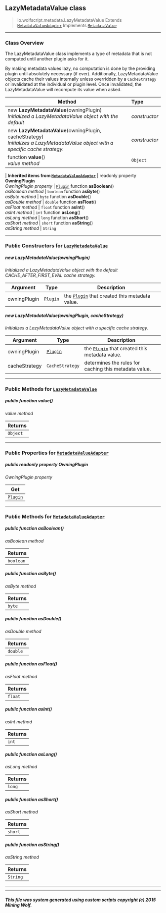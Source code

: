 ## LazyMetadataValue __class__

>io.wolfscript.metadata.LazyMetadataValue
>Extends [`MetadataValueAdapter`](MetadataValueAdapter.md)
>Implements [`MetadataValue`](MetadataValue.md)

---

### Class Overview

The LazyMetadataValue class implements a type of metadata that is not computed until another plugin asks for it. <p> By making metadata values lazy, no computation is done by the providing plugin until absolutely necessary (if ever). Additionally, LazyMetadataValue objects cache their values internally unless overridden by a `CacheStrategy` or invalidated at the individual or plugin level. Once invalidated, the LazyMetadataValue will recompute its value when asked.

Method | Type   
--- | :--- 
new __LazyMetadataValue__(owningPlugin) <br> _Initialized a LazyMetadataValue object with the default_ | _constructor_
new __LazyMetadataValue__(owningPlugin, cacheStrategy) <br> _Initializes a LazyMetadataValue object with a specific cache strategy._ | _constructor_
 function __value__() <br> _value method_ | `Object`
 |
__Inherited items from [`MetadataValueAdapter`](MetadataValueAdapter.md)__ |
 readonly property __OwningPlugin__ <br> _OwningPlugin property_ | [`Plugin`](../plugin/Plugin.md)
 function __asBoolean__() <br> _asBoolean method_ | `boolean`
 function __asByte__() <br> _asByte method_ | `byte`
 function __asDouble__() <br> _asDouble method_ | `double`
 function __asFloat__() <br> _asFloat method_ | `float`
 function __asInt__() <br> _asInt method_ | `int`
 function __asLong__() <br> _asLong method_ | `long`
 function __asShort__() <br> _asShort method_ | `short`
 function __asString__() <br> _asString method_ | `String`





---

### Public Constructors for [`LazyMetadataValue`](LazyMetadataValue.md)

##### <a id='lazymetadatavalue'></a>new __LazyMetadataValue__(owningPlugin) 

_Initialized a LazyMetadataValue object with the default CACHE_AFTER_FIRST_EVAL cache strategy._

Argument | Type | Description  
--- | --- | --- 
owningPlugin | [`Plugin`](../plugin/Plugin.md) | the [`Plugin`](../plugin/Plugin.md) that created this metadata value.

##### <a id='lazymetadatavalue'></a>new __LazyMetadataValue__(owningPlugin, cacheStrategy) 

_Initializes a LazyMetadataValue object with a specific cache strategy._

Argument | Type | Description  
--- | --- | --- 
owningPlugin | [`Plugin`](../plugin/Plugin.md) | the [`Plugin`](../plugin/Plugin.md) that created this metadata value.
cacheStrategy | `CacheStrategy` | determines the rules for caching this metadata value.

---

### Public Methods for [`LazyMetadataValue`](LazyMetadataValue.md)

##### <a id='value'></a>public  function __value__()

_value method_

Returns | 
--- | 
`Object` |


---

### Public Properties for [`MetadataValueAdapter`](MetadataValueAdapter.md)

##### <a id='owningplugin'></a>public  readonly property __OwningPlugin__

_OwningPlugin property_

Get | 
--- | 
[`Plugin`](../plugin/Plugin.md) |



---

### Public Methods for [`MetadataValueAdapter`](MetadataValueAdapter.md)

##### <a id='asboolean'></a>public  function __asBoolean__()

_asBoolean method_

Returns | 
--- | 
`boolean` |


##### <a id='asbyte'></a>public  function __asByte__()

_asByte method_

Returns | 
--- | 
`byte` |


##### <a id='asdouble'></a>public  function __asDouble__()

_asDouble method_

Returns | 
--- | 
`double` |


##### <a id='asfloat'></a>public  function __asFloat__()

_asFloat method_

Returns | 
--- | 
`float` |


##### <a id='asint'></a>public  function __asInt__()

_asInt method_

Returns | 
--- | 
`int` |


##### <a id='aslong'></a>public  function __asLong__()

_asLong method_

Returns | 
--- | 
`long` |


##### <a id='asshort'></a>public  function __asShort__()

_asShort method_

Returns | 
--- | 
`short` |


##### <a id='asstring'></a>public  function __asString__()

_asString method_

Returns | 
--- | 
`String` |


---


---


##### This file was system generated using custom scripts copyright (c) 2015 Mining Wolf.
	


